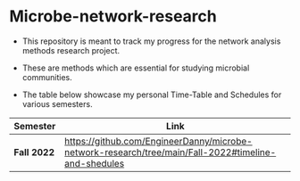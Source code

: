 # Microbe-network-research

- This repository is meant to track my progress for the network analysis methods research project.

- These are methods which are essential for studying microbial communities.

- The table below showcase my personal Time-Table and Schedules for various semesters.

| Semester                     | Link        |
| -----------                  | ----------- |
| **Fall 2022**                | https://github.com/EngineerDanny/microbe-network-research/tree/main/Fall-2022#timeline-and-shedules       |
